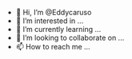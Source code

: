 - 👋 Hi, I’m @Eddycaruso
- 👀 I’m interested in ...
- 🌱 I’m currently learning ...
- 💞️ I’m looking to collaborate on ...
- 📫 How to reach me ...

<!---
Eddycaruso/Eddycaruso is a ✨ special ✨ repository because its `README.md` (this file) appears on your GitHub profile.
You can click the Preview link to take a look at your changes.
--->
